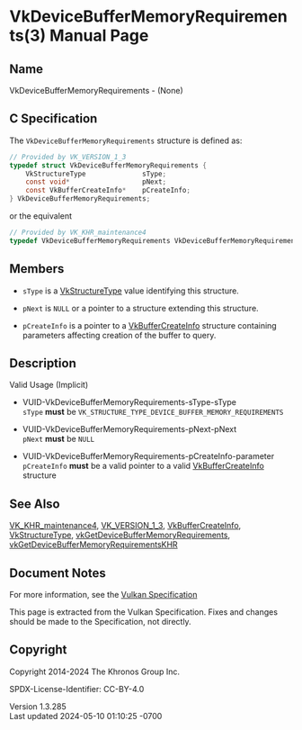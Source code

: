 # VkDeviceBufferMemoryRequirements(3) Manual Page

## Name

VkDeviceBufferMemoryRequirements - (None)



## <a href="#_c_specification" class="anchor"></a>C Specification

The `VkDeviceBufferMemoryRequirements` structure is defined as:

``` c
// Provided by VK_VERSION_1_3
typedef struct VkDeviceBufferMemoryRequirements {
    VkStructureType              sType;
    const void*                  pNext;
    const VkBufferCreateInfo*    pCreateInfo;
} VkDeviceBufferMemoryRequirements;
```

or the equivalent

``` c
// Provided by VK_KHR_maintenance4
typedef VkDeviceBufferMemoryRequirements VkDeviceBufferMemoryRequirementsKHR;
```

## <a href="#_members" class="anchor"></a>Members

- `sType` is a [VkStructureType](https://registry.khronos.org/vulkan/specs/1.3-extensions/man/html/VkStructureType.html) value identifying
  this structure.

- `pNext` is `NULL` or a pointer to a structure extending this
  structure.

- `pCreateInfo` is a pointer to a
  [VkBufferCreateInfo](https://registry.khronos.org/vulkan/specs/1.3-extensions/man/html/VkBufferCreateInfo.html) structure containing
  parameters affecting creation of the buffer to query.

## <a href="#_description" class="anchor"></a>Description

Valid Usage (Implicit)

- <a href="#VUID-VkDeviceBufferMemoryRequirements-sType-sType"
  id="VUID-VkDeviceBufferMemoryRequirements-sType-sType"></a>
  VUID-VkDeviceBufferMemoryRequirements-sType-sType  
  `sType` **must** be
  `VK_STRUCTURE_TYPE_DEVICE_BUFFER_MEMORY_REQUIREMENTS`

- <a href="#VUID-VkDeviceBufferMemoryRequirements-pNext-pNext"
  id="VUID-VkDeviceBufferMemoryRequirements-pNext-pNext"></a>
  VUID-VkDeviceBufferMemoryRequirements-pNext-pNext  
  `pNext` **must** be `NULL`

- <a href="#VUID-VkDeviceBufferMemoryRequirements-pCreateInfo-parameter"
  id="VUID-VkDeviceBufferMemoryRequirements-pCreateInfo-parameter"></a>
  VUID-VkDeviceBufferMemoryRequirements-pCreateInfo-parameter  
  `pCreateInfo` **must** be a valid pointer to a valid
  [VkBufferCreateInfo](https://registry.khronos.org/vulkan/specs/1.3-extensions/man/html/VkBufferCreateInfo.html) structure

## <a href="#_see_also" class="anchor"></a>See Also

[VK_KHR_maintenance4](https://registry.khronos.org/vulkan/specs/1.3-extensions/man/html/VK_KHR_maintenance4.html),
[VK_VERSION_1_3](https://registry.khronos.org/vulkan/specs/1.3-extensions/man/html/VK_VERSION_1_3.html),
[VkBufferCreateInfo](https://registry.khronos.org/vulkan/specs/1.3-extensions/man/html/VkBufferCreateInfo.html),
[VkStructureType](https://registry.khronos.org/vulkan/specs/1.3-extensions/man/html/VkStructureType.html),
[vkGetDeviceBufferMemoryRequirements](https://registry.khronos.org/vulkan/specs/1.3-extensions/man/html/vkGetDeviceBufferMemoryRequirements.html),
[vkGetDeviceBufferMemoryRequirementsKHR](https://registry.khronos.org/vulkan/specs/1.3-extensions/man/html/vkGetDeviceBufferMemoryRequirementsKHR.html)

## <a href="#_document_notes" class="anchor"></a>Document Notes

For more information, see the <a
href="https://registry.khronos.org/vulkan/specs/1.3-extensions/html/vkspec.html#VkDeviceBufferMemoryRequirements"
target="_blank" rel="noopener">Vulkan Specification</a>

This page is extracted from the Vulkan Specification. Fixes and changes
should be made to the Specification, not directly.

## <a href="#_copyright" class="anchor"></a>Copyright

Copyright 2014-2024 The Khronos Group Inc.

SPDX-License-Identifier: CC-BY-4.0

Version 1.3.285  
Last updated 2024-05-10 01:10:25 -0700

